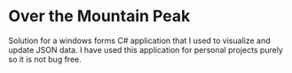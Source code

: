 # Over the Mountain Peak
Solution for a windows forms C# application that I used to visualize and update JSON data. I have used this application for personal projects purely so it is not bug free.
